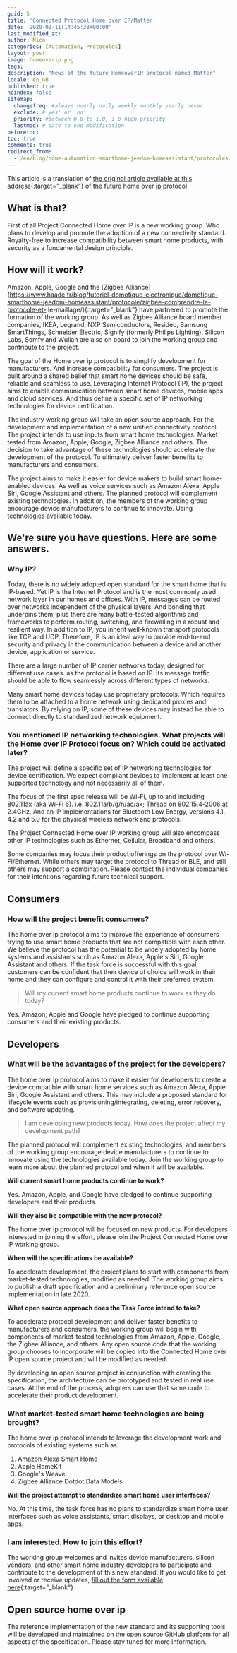 ```yaml
---
guid: 5
title: 'Connected Protocol Home over IP/Matter'
date: '2020-02-11T14:45:38+00:00'
last_modified_at:
author: Nico
categories: [Automation, Protocoles]
layout: post
image: homeoverip.png
tags:
description: "News of the future HomeoverIP protocol named Matter"
locale: en_GB
published: true
noindex: false
sitemap:
  changefreq: #always hourly daily weekly monthly yearly never
  exclude: #'yes' or 'no'
  priority: #between 0.0 to 1.0, 1.0 high priority
  lastmod: # date to end modification
beforetoc:
toc: true
comments: true
redirect_from:
  - /en/blog/home-automation-smarthome-jeedom-homeassistant/protocoles/protocole-connecte-home-over-ip/
---
```


This article is a translation of [the original article available at this address](https://www.connectedhomeip.com/){:target="_blank"} of the future home over ip protocol

## What is that?

First of all Project Connected Home over IP is a new working group. Who plans to develop and promote the adoption of a new connectivity standard. Royalty-free to increase compatibility between smart home products, with security as a fundamental design principle.

## How will it work?

Amazon, Apple, Google and the [Zigbee Alliance](https://www.haade.fr/blog/tutoriel-domotique-electronique/domotique-smarthome-jeedom-homeassistant/protocole/zigbee-comprendre-le-protocole-et- le-maillage/){:target="_blank"} have partnered to promote the formation of the working group. As well as Zigbee Alliance board member companies, IKEA, Legrand, NXP Semiconductors, Resideo, Samsung SmartThings, Schneider Electric, Signify (formerly Philips Lighting), Silicon Labs, Somfy and Wulian are also on board to join the working group and contribute to the project.

The goal of the Home over ip protocol is to simplify development for manufacturers. And increase compatibility for consumers. The project is built around a shared belief that smart home devices should be safe, reliable and seamless to use. Leveraging Internet Protocol (IP), the project aims to enable communication between smart home devices, mobile apps and cloud services. And thus define a specific set of IP networking technologies for device certification.

The industry working group will take an open source approach. For the development and implementation of a new unified connectivity protocol. The project intends to use inputs from smart home technologies. Market tested from Amazon, Apple, Google, Zigbee Alliance and others. The decision to take advantage of these technologies should accelerate the development of the protocol. To ultimately deliver faster benefits to manufacturers and consumers.

The project aims to make it easier for device makers to build smart home-enabled devices. As well as voice services such as Amazon Alexa, Apple Siri, Google Assistant and others. The planned protocol will complement existing technologies. In addition, the members of the working group encourage device manufacturers to continue to innovate. Using technologies available today.

## We're sure you have questions. Here are some answers.

### Why IP?

Today, there is no widely adopted open standard for the smart home that is IP-based. Yet IP is the Internet Protocol and is the most commonly used network layer in our homes and offices. With IP, messages can be routed over networks independent of the physical layers. And bonding that underpins them, plus there are many battle-tested algorithms and frameworks to perform routing, switching, and firewalling in a robust and resilient way. In addition to IP, you inherit well-known transport protocols like TCP and UDP. Therefore, IP is an ideal way to provide end-to-end security and privacy in the communication between a device and another device, application or service.

There are a large number of IP carrier networks today, designed for different use cases. as the protocol is based on IP. Its message traffic should be able to flow seamlessly across different types of networks.

Many smart home devices today use proprietary protocols. Which requires them to be attached to a home network using dedicated proxies and translators. By relying on IP, some of these devices may instead be able to connect directly to standardized network equipment.

### You mentioned IP networking technologies. What projects will the Home over IP Protocol focus on? Which could be activated later?

The project will define a specific set of IP networking technologies for device certification. We expect compliant devices to implement at least one supported technology and not necessarily all of them.

The focus of the first spec release will be Wi-Fi, up to and including 802.11ax (aka Wi-Fi 6). i.e. 802.11a/b/g/n/ac/ax; Thread on 802.15.4-2006 at 2.4GHz. And an IP implementations for Bluetooth Low Energy, versions 4.1, 4.2 and 5.0 for the physical wireless network and protocols.

The Project Connected Home over IP working group will also encompass other IP technologies such as Ethernet, Cellular, Broadband and others.

Some companies may focus their product offerings on the protocol over Wi-Fi/Ethernet. While others may target the protocol to Thread or BLE, and still others may support a combination. Please contact the individual companies for their intentions regarding future technical support.

## Consumers

### How will the project benefit consumers?

The home over ip protocol aims to improve the experience of consumers trying to use smart home products that are not compatible with each other. We believe the protocol has the potential to be widely adopted by home systems and assistants such as Amazon Alexa, Apple's Siri, Google Assistant and others. If the task force is successful with this goal, customers can be confident that their device of choice will work in their home and they can configure and control it with their preferred system.

> Will my current smart home products continue to work as they do today?

Yes. Amazon, Apple and Google have pledged to continue supporting consumers and their existing products.

## Developers

### What will be the advantages of the project for the developers?

The home over ip protocol aims to make it easier for developers to create a device compatible with smart home services such as Amazon Alexa, Apple Siri, Google Assistant and others. This may include a proposed standard for lifecycle events such as provisioning/integrating, deleting, error recovery, and software updating.

> I am developing new products today. How does the project affect my development path?

The planned protocol will complement existing technologies, and members of the working group encourage device manufacturers to continue to innovate using the technologies available today. Join the working group to learn more about the planned protocol and when it will be available.

**Will current smart home products continue to work?**

Yes. Amazon, Apple, and Google have pledged to continue supporting developers and their products.

**Will they also be compatible with the new protocol?**

The home over ip protocol will be focused on new products. For developers interested in joining the effort, please join the Project Connected Home over IP working group.

**When will the specifications be available?**

To accelerate development, the project plans to start with components from market-tested technologies, modified as needed. The working group aims to publish a draft specification and a preliminary reference open source implementation in late 2020.

**What open source approach does the Task Force intend to take?**

To accelerate protocol development and deliver faster benefits to manufacturers and consumers, the working group will begin with components of market-tested technologies from Amazon, Apple, Google, the Zigbee Alliance, and others. Any open source code that the working group chooses to incorporate will be copied into the Connected Home over IP open source project and will be modified as needed.

By developing an open source project in conjunction with creating the specification, the architecture can be prototyped and tested in real use cases. At the end of the process, adopters can use that same code to accelerate their product development.

### What market-tested smart home technologies are being brought?

The home over ip protocol intends to leverage the development work and protocols of existing systems such as:

1. Amazon Alexa Smart Home
2. Apple HomeKit
3. Google's Weave
4. Zigbee Alliance Dotdot Data Models

**Will the project attempt to standardize smart home user interfaces?**

No. At this time, the task force has no plans to standardize smart home user interfaces such as voice assistants, smart displays, or desktop and mobile apps.

### I am interested. How to join this effort?

The working group welcomes and invites device manufacturers, silicon vendors, and other smart home industry developers to participate and contribute to the development of this new standard. If you would like to get involved or receive updates, [fill out the form available here](https://www.connectedhomeip.com/){:target="_blank"}

## Open source home over ip

The reference implementation of the new standard and its supporting tools will be developed and maintained on the open source GitHub platform for all aspects of the specification. Please stay tuned for more information.